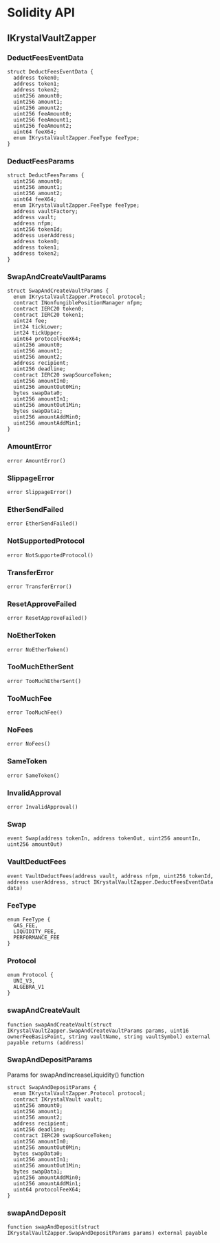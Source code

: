 # Solidity API

## IKrystalVaultZapper

### DeductFeesEventData

```solidity
struct DeductFeesEventData {
  address token0;
  address token1;
  address token2;
  uint256 amount0;
  uint256 amount1;
  uint256 amount2;
  uint256 feeAmount0;
  uint256 feeAmount1;
  uint256 feeAmount2;
  uint64 feeX64;
  enum IKrystalVaultZapper.FeeType feeType;
}
```

### DeductFeesParams

```solidity
struct DeductFeesParams {
  uint256 amount0;
  uint256 amount1;
  uint256 amount2;
  uint64 feeX64;
  enum IKrystalVaultZapper.FeeType feeType;
  address vaultFactory;
  address vault;
  address nfpm;
  uint256 tokenId;
  address userAddress;
  address token0;
  address token1;
  address token2;
}
```

### SwapAndCreateVaultParams

```solidity
struct SwapAndCreateVaultParams {
  enum IKrystalVaultZapper.Protocol protocol;
  contract INonfungiblePositionManager nfpm;
  contract IERC20 token0;
  contract IERC20 token1;
  uint24 fee;
  int24 tickLower;
  int24 tickUpper;
  uint64 protocolFeeX64;
  uint256 amount0;
  uint256 amount1;
  uint256 amount2;
  address recipient;
  uint256 deadline;
  contract IERC20 swapSourceToken;
  uint256 amountIn0;
  uint256 amountOut0Min;
  bytes swapData0;
  uint256 amountIn1;
  uint256 amountOut1Min;
  bytes swapData1;
  uint256 amountAddMin0;
  uint256 amountAddMin1;
}
```

### AmountError

```solidity
error AmountError()
```

### SlippageError

```solidity
error SlippageError()
```

### EtherSendFailed

```solidity
error EtherSendFailed()
```

### NotSupportedProtocol

```solidity
error NotSupportedProtocol()
```

### TransferError

```solidity
error TransferError()
```

### ResetApproveFailed

```solidity
error ResetApproveFailed()
```

### NoEtherToken

```solidity
error NoEtherToken()
```

### TooMuchEtherSent

```solidity
error TooMuchEtherSent()
```

### TooMuchFee

```solidity
error TooMuchFee()
```

### NoFees

```solidity
error NoFees()
```

### SameToken

```solidity
error SameToken()
```

### InvalidApproval

```solidity
error InvalidApproval()
```

### Swap

```solidity
event Swap(address tokenIn, address tokenOut, uint256 amountIn, uint256 amountOut)
```

### VaultDeductFees

```solidity
event VaultDeductFees(address vault, address nfpm, uint256 tokenId, address userAddress, struct IKrystalVaultZapper.DeductFeesEventData data)
```

### FeeType

```solidity
enum FeeType {
  GAS_FEE,
  LIQUIDITY_FEE,
  PERFORMANCE_FEE
}
```

### Protocol

```solidity
enum Protocol {
  UNI_V3,
  ALGEBRA_V1
}
```

### swapAndCreateVault

```solidity
function swapAndCreateVault(struct IKrystalVaultZapper.SwapAndCreateVaultParams params, uint16 ownerFeeBasisPoint, string vaultName, string vaultSymbol) external payable returns (address)
```

### SwapAndDepositParams

Params for swapAndIncreaseLiquidity() function

```solidity
struct SwapAndDepositParams {
  enum IKrystalVaultZapper.Protocol protocol;
  contract IKrystalVault vault;
  uint256 amount0;
  uint256 amount1;
  uint256 amount2;
  address recipient;
  uint256 deadline;
  contract IERC20 swapSourceToken;
  uint256 amountIn0;
  uint256 amountOut0Min;
  bytes swapData0;
  uint256 amountIn1;
  uint256 amountOut1Min;
  bytes swapData1;
  uint256 amountAddMin0;
  uint256 amountAddMin1;
  uint64 protocolFeeX64;
}
```

### swapAndDeposit

```solidity
function swapAndDeposit(struct IKrystalVaultZapper.SwapAndDepositParams params) external payable
```

